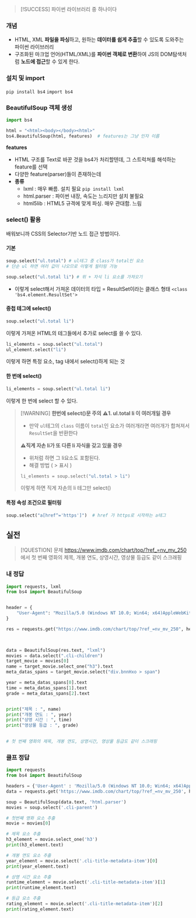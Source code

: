 >[!SUCCESS]  파이썬 라이브러리 중 하나이다 
### 개념 
- HTML, XML **파일을 파싱**하고, 원하는 **데이터를 쉽게 추출**할 수 있도록 도와주는 파이썬 라이브러리 
- 구조화된 마크업 언어(HTML/XML)를 **파이썬 객체로 변환**하여 JS의 DOM탐색처럼 **노드에 접근**할 수 있게 한다.

### 설치 및 import
```pip install bs4```
```import bs4```

### BeautifulSoup 객체 생성 
```python
import bs4

html = "<html><body></body><html>"
bs4.BeautifulSoup(html, features)  # features는 그냥 인자 이름 
```
**features**
- HTML 구조를 Text로 바꾼 것을 bs4가 처리할텐데, 그 스트럭쳐를 해석하는 feature를 선택 
- 다양한 feature(parser)들이 존재하는데 
- **종류** 
	- lxml : 매우 빠름. 설치 필요 `pip install lxml`
	- html.parser : 파이썬 내장, 속도는 느리지만 설치 불필요
	- html5lib : HTML5 규격에 맞게 파싱. 매우 관대함. 느림 

### select() 활용 
배워보니까 CSS의 Selector기반 노드 접근 방법이다.
#### 기본 
```python
soup.select("ul.total") # ul테그 중 class가 total인 요소 
# 단순 ul 하면 여러 값이 나오므로 이렇게 필터링 가능 

soup.select("ul.total li") # 위 + 자식 li 요소를 가져오기 
```
- 이렇게 select해서 가져온 데이터의 타입 = ResultSet이라는 클래스 형태 
	`<class 'bs4.element.ResultSet'>`

#### 중첩 테그에 select()
```python
soup.select("ul.total li")
```
이렇게 가져온 HTML의 테그들에서 추가로 select를 쓸 수 있다.

```python
li_elements = soup.select("ul.total")
ul_element.select("li")
```
이렇게 하면 특정 요소, tag 내에서 select()하게 되는 것 

#### 한 번에 select()
```python
li_elements = soup.select("ul.total li")
```
이렇게 한 번에 select 할 수 있다.

> [!WARNING] **한번에 select()문 주의** 
> **⚠️1. ul.total li 이 여러개일 경우** 
> - 만약 `ul`테그의 `class` 이름이 `total`인 요소가 여러개라면 여러개가 합쳐져서 `ResultSet`을 반환한다
> 
> **⚠️직계 자손 li가 또 다른 li 자식을 갖고 있을 경우**
> - 위처럼 하면 그 li요소도 포함된다.
> - 해결 방법 ( > 표시 )
> ```python
>li_elements = soup.select("ul.total > li")
>```
>이렇게 하면 직게 자손의 li 테그만 select()


#### 특정 속성 조건으로 필터링

```python
soup.select("a[href^='https']")  # href 가 https로 시작하는 a테그 
```



## 실전

>[!QUESTION] 문제
>https://www.imdb.com/chart/top/?ref_=nv_mv_250 에서 첫 번째 영화의 제목, 개봉 연도, 상영시간, 영상물 등급도 같이 스크래핑


### 내 정답 
```python
import requests, lxml
from bs4 import BeautifulSoup


header = {
    "User-Agent": "Mozilla/5.0 (Windows NT 10.0; Win64; x64)AppleWebKit/537.36 (KHTML, like Gecko) Chrome/73.0.3683.86 Safari/537.36"
}

res = requests.get("https://www.imdb.com/chart/top/?ref_=nv_mv_250", headers=header)

  

data = BeautifulSoup(res.text, "lxml")
movies = data.select(".cli-children")
target_movie = movies[0]
name = target_movie.select_one("h3").text
meta_datas_spans = target_movie.select("div.bnnHxo > span")

year = meta_datas_spans[0].text
time = meta_datas_spans[1].text
grade = meta_datas_spans[2].text


print("제목 : ", name)
print("개봉 연도 : ", year)
print("상영 시간 : ", time)
print("영상물 등급 : ", grade)
  

# 첫 번째 영화의 제목, 개봉 연도, 상영시간, 영상물 등급도 같이 스크래핑
```

### 클프 정답 
```python
import requests
from bs4 import BeautifulSoup

headers = {'User-Agent' : 'Mozilla/5.0 (Windows NT 10.0; Win64; x64)AppleWebKit/537.36 (KHTML, like Gecko) Chrome/73.0.3683.86 Safari/537.36'}
data = requests.get('https://www.imdb.com/chart/top/?ref_=nv_mv_250', headers=headers)

soup = BeautifulSoup(data.text, 'html.parser')
movies = soup.select('.cli-parent')

# 첫번째 영화 요소 추출
movie = movies[0]

# 제목 요소 추출
h3_element = movie.select_one('h3')
print(h3_element.text)

# 개봉 연도 요소 추출
year_element = movie.select('.cli-title-metadata-item')[0]
print(year_element.text)

# 상영 시간 요소 추출
runtime_element = movie.select('.cli-title-metadata-item')[1]
print(runtime_element.text)

# 등급 요소 추출
rating_element = movie.select('.cli-title-metadata-item')[2]
print(rating_element.text)

```

